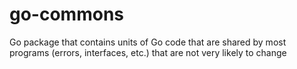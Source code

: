 # go-commons
Go package that contains units of Go code that are shared by most programs (errors, interfaces, etc.) that are not very likely to change 
